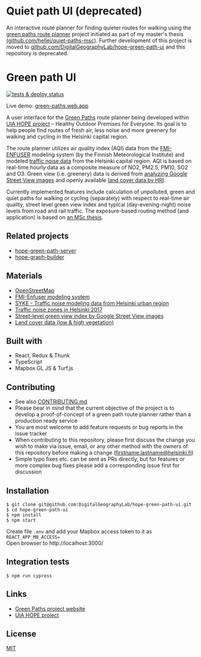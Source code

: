 # Quiet path UI (deprecated)

An interactive route planner for finding quieter routes for walking using the [green paths route planner](https://github.com/DigitalGeographyLab/hope-green-path-server) project initiated as part of my master's thesis [(github.com/hellej/quiet-paths-msc)](https://github.com/hellej/quiet-paths-msc). Further development of this project is moved to [github.com/DigitalGeographyLab/hope-green-path-ui](https://github.com/DigitalGeographyLab/hope-green-path-ui) and this repository is deprecated. 


# Green path UI
[![tests & deploy status](https://github.com/DigitalGeographyLab/hope-green-path-ui/workflows/Tests%20%26%20Deploy/badge.svg)](https://github.com/DigitalGeographyLab/hope-green-path-ui/actions)

Live demo: [green-paths.web.app](https://green-paths.web.app/)

A user interface for the [Green Paths](https://github.com/DigitalGeographyLab/hope-green-path-server/) route planner being developed within [UIA HOPE project](https://ilmanlaatu.eu/briefly-in-english/) – Healthy Outdoor Premises for Everyone. Its goal is to help people find routes of fresh air, less noise and more greenery for walking and cycling in the Helsinki capital region.

The route planner utilizes air quality index (AQI) data from the [FMI-ENFUSER](https://en.ilmatieteenlaitos.fi/environmental-information-fusion-service) modeling system (by the Finnish Meteorological Institute) and modeled [traffic noise data](www.syke.fi/en-US/Open_information/Spatial_datasets/Downloadable_spatial_dataset#E) from the Helsinki capital region. AQI is based on real-time hourly data as a composite measure of NO2, PM2.5, PM10, SO2 and O3. Green view (i.e. greenery) data is derived from [analyzing Google Street View images](https://www.sciencedirect.com/science/article/pii/S2352340920304959?via%3Dihub) and openly available [land cover data by HRI](https://hri.fi/data/en_GB/dataset/paakaupunkiseudun-maanpeiteaineisto).

Currently implemented features include calculation of unpolluted, green and quiet paths for walking or cycling (separately) with respect to real-time air quality, street level green view index and typical (day-evening-night) noise levels from road and rail traffic. The exposure-based routing method (and application) is based on [an MSc thesis](https://github.com/hellej/quiet-paths-msc).

## Related projects

- [hope-green-path-server](https://github.com/DigitalGeographyLab/hope-green-path-server)
- [hope-graph-builder](https://github.com/DigitalGeographyLab/hope-graph-builder)

## Materials

- [OpenStreetMap](https://www.openstreetmap.org/about/)
- [FMI-Enfuser modeling system](https://en.ilmatieteenlaitos.fi/environmental-information-fusion-service)
- [SYKE - Traffic noise modeling data from Helsinki urban region](https://www.syke.fi/en-US/Open_information/Spatial_datasets/Downloadable_spatial_dataset#E)
- [Traffic noise zones in Helsinki 2017](https://hri.fi/data/en_GB/dataset/helsingin-kaupungin-meluselvitys-2017)
- [Street-level green view index by Google Street View images](https://www.sciencedirect.com/science/article/pii/S2352340920304959?via%3Dihub)
- [Land cover data (low & high vegetation)](https://hri.fi/data/en_GB/dataset/paakaupunkiseudun-maanpeiteaineisto)

## Built with

- React, Redux & Thunk
- TypeScript
- Mapbox GL JS & Turf.js

## Contributing

- See also [CONTRIBUTING.md](CONTRIBUTING.md)
- Please bear in mind that the current objective of the project is to develop a proof-of-concept of a green path route planner rather than a production ready service
- You are most welcome to add feature requests or bug reports in the issue tracker
- When contributing to this repository, please first discuss the change you wish to make via issue,
  email, or any other method with the owners of this repository before making a change (firstname.lastname@helsinki.fi)
- Simple typo fixes etc. can be sent as PRs directly, but for features or more complex bug fixes please add a corresponding issue first for discussion

## Installation

```
$ git clone git@github.com:DigitalGeographyLab/hope-green-path-ui.git
$ cd hope-green-path-ui
$ npm install
$ npm start
```

Create file `.env` and add your Mapbox access token to it as `REACT_APP_MB_ACCESS=`<br>
Open browser to http://localhost:3000/

## Integration tests

```
$ npm run cypress
```

## Links

- [Green Paths project website](https://www.helsinki.fi/en/researchgroups/digital-geography-lab/green-paths)
- [UIA HOPE project](https://ilmanlaatu.eu/briefly-in-english/)

## License

[MIT](LICENSE)
